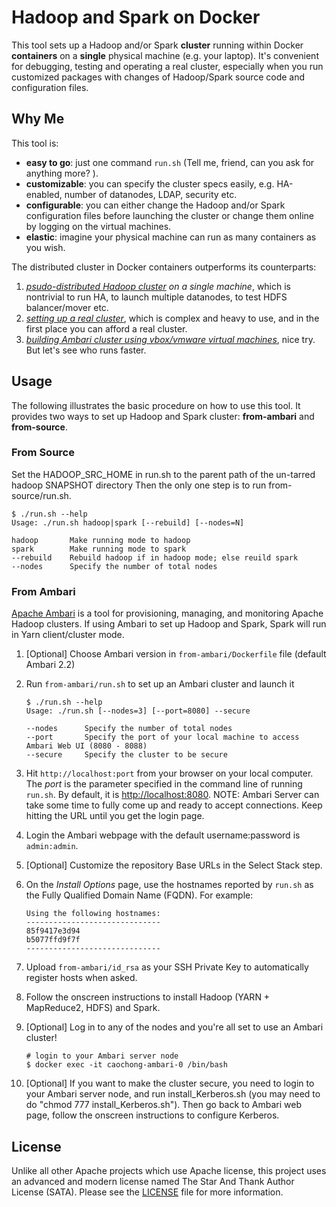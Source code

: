 # Hadoop and Spark on Docker

This tool sets up a Hadoop and/or Spark **cluster** running within Docker **containers** on a **single** physical machine (e.g. your laptop). It's convenient for debugging, testing and operating a real cluster, especially when you run customized packages with changes of Hadoop/Spark source code and configuration files.

## Why Me
This tool is:

- **easy to go**: just one command `run.sh` (Tell me, friend, can you ask for anything more? ).
- **customizable**: you can specify the cluster specs easily, e.g. HA-enabled, number of datanodes, LDAP, security etc.
- **configurable**: you can either change the Hadoop and/or Spark configuration files before launching the cluster or change them online by logging on the virtual machines.
- **elastic**: imagine your physical machine can run as many containers as you wish.

The distributed cluster in Docker containers outperforms its counterparts:

1. _[psudo-distributed Hadoop cluster](https://hadoop.apache.org/docs/current/hadoop-project-dist/hadoop-common/SingleCluster.html) on a single machine_, which is nontrivial to run HA, to launch multiple datanodes, to test HDFS balancer/mover etc.
1. _[setting up a real cluster](https://hadoop.apache.org/docs/current/hadoop-project-dist/hadoop-common/ClusterSetup.html)_, which is complex and heavy to use, and in the first place you can afford a real cluster.
1. _[building Ambari cluster using vbox/vmware virtual machines](https://cwiki.apache.org/confluence/display/AMBARI/Quick+Start+Guide)_, nice try. But let's see who runs faster.

## Usage
The following illustrates the basic procedure on how to use this tool. It provides two ways to set up Hadoop and Spark cluster: **from-ambari** and **from-source**.

### From Source
Set the HADOOP_SRC_HOME in run.sh to the parent path of the un-tarred hadoop SNAPSHOT directory
Then the only one step is to run from-source/run.sh.

```
$ ./run.sh --help
Usage: ./run.sh hadoop|spark [--rebuild] [--nodes=N]

hadoop       Make running mode to hadoop
spark        Make running mode to spark
--rebuild    Rebuild hadoop if in hadoop mode; else reuild spark
--nodes      Specify the number of total nodes
```

### From Ambari

[Apache Ambari](https://cwiki.apache.org/confluence/display/AMBARI/Ambari) is a tool for provisioning, managing, and monitoring Apache Hadoop clusters. If using Ambari to set up Hadoop and Spark, Spark will run in Yarn client/cluster mode.

1. [Optional] Choose Ambari version in `from-ambari/Dockerfile` file (default Ambari 2.2)
1. Run `from-ambari/run.sh` to set up an Ambari cluster and launch it

	```
	$ ./run.sh --help
	Usage: ./run.sh [--nodes=3] [--port=8080] --secure
	
	--nodes      Specify the number of total nodes
	--port       Specify the port of your local machine to access Ambari Web UI (8080 - 8088)
	--secure     Specify the cluster to be secure
	```
	
1. Hit `http://localhost:port` from your browser on your local computer. The _port_ is the parameter specified in the command line of running `run.sh`. By default, it is [http://localhost:8080](http://localhost:8080). NOTE: Ambari Server can take some time to fully come up and ready to accept connections. Keep hitting the URL until you get the login page.
1. Login the Ambari webpage with the default username:password is `admin:admin`.
1. [Optional] Customize the repository Base URLs in the Select Stack step.
1. On the _Install Options_ page, use the hostnames reported by `run.sh` as the Fully Qualified Domain Name (FQDN). For example:

	```
	Using the following hostnames:
	------------------------------
	85f9417e3d94
	b5077ffd9f7f
	------------------------------
	```
	
1. Upload `from-ambari/id_rsa` as your SSH Private Key to automatically register hosts when asked.
1. Follow the onscreen instructions to install Hadoop (YARN + MapReduce2, HDFS) and Spark.
1. [Optional] Log in to any of the nodes and you're all set to use an Ambari cluster!

	```
	# login to your Ambari server node
	$ docker exec -it caochong-ambari-0 /bin/bash
	```
1. [Optional] If you want to make the cluster secure, you need to login to your Ambari server node, and run install_Kerberos.sh (you may need to do "chmod 777 install_Kerberos.sh").
Then go back to Ambari web page, follow the onscreen instructions to configure Kerberos.

## License
Unlike all other Apache projects which use Apache license, this project uses an advanced and modern license named The Star And Thank Author License (SATA). Please see the [LICENSE](LICENSE) file for more information.
